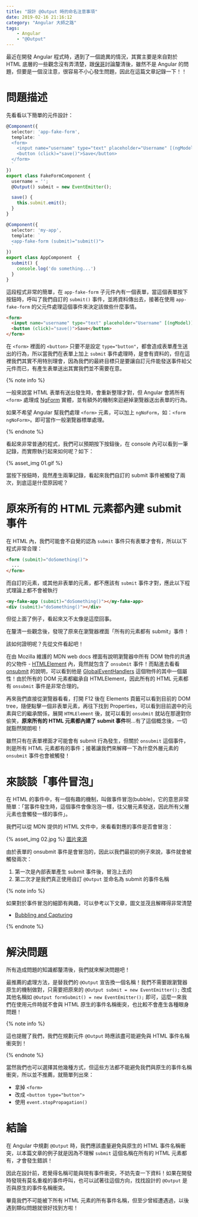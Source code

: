 ```yaml
---
title: "設計 @Output 時的命名注意事項"
date: 2019-02-16 21:16:12
category: "Angular 大師之路"
tags:
	- Angular
	- "@Output"
---
```


最近在開發 Angular 程式時，遇到了一個詭異的情況，其實主要是來自對於 HTML 底層的一些觀念沒有弄清楚，跟[保哥](https://www.facebook.com/will.fans)討論釐清後，雖然不是 Angular 的問題，但要是一個沒注意，很容易不小心發生問題，因此在這篇文章記錄一下！！

<!-- more -->

# 問題描述

先看看以下簡單的元件設計：

```typescript
@Component({
  selector: 'app-fake-form',
  template: `
  <form>
    <input name="username" type="text" placeholder="Username" [(ngModel)]="username" />
    <button (click)="save()">Save</button>
  </form>
  `
})
export class FakeFormComponent {
  username = '';
  @Output() submit = new EventEmitter();

  save() {
    this.submit.emit();
  }
}

@Component({
  selector: 'my-app',
  template: `
  <app-fake-form (submit)="submit()">
  `
})
export class AppComponent  {
  submit() {
    console.log('do something...')
  }
}
```

這段程式非常的簡單，在 `app-fake-form` 子元件內有一個表單，當這個表單按下按鈕時，呼叫了我們自訂的 `submit()` 事件，並將資料傳出去，接著在使用 `app-fake-form` 的父元件處理這個事件來決定該做些什麼事情。

```html
<form>
  <input name="username" type="text" placeholder="Username" [(ngModel)]="username" />
  <button (click)="save()">Save</button>
</form>
```

在 `<form>` 裡面的 `<button>` 只要不是設定 `type="button"`，都會造成表單產生送出的行為，所以當我們在表單上加上 `submit` 事件處理時，是會有資料的，但在這裡我們其實不用特別理會，因為我們的最終目標只是要讓自訂元件能發送事件給父元件而已，有產生表單送出其實我們並不需要在意。

{% note info %}

一般來說當 HTML 表單有送出發生時，會重新整理才對，但 Angular 會將所有 `<form>` 處理成 [NgForm](https://angular.io/api/forms/NgForm) 實體，並有額外的機制來迴避掉瀏覽器送出表單的行為。

如果不希望 Angular 幫我們處理 `<form>` 元素，可以加上 `ngNoForm`，如：`<form ngNoForm>`。即可當作一般瀏覽器標單處理。

{% endnote %}

看起來非常普通的程式，我們可以預期按下按鈕後，在 console 內可以看到一筆記錄，而實際執行起來如何呢？如下：

{% asset_img 01.gif %}

當按下按鈕時，竟然產生兩筆記錄，看起來我們自訂的 submit 事件被觸發了兩次，到底這是什麼原因呢？

# 原來所有的 HTML 元素都內建 submit 事件

在 HTML 內，我們可能會不自覺的認為 `submit` 事件只有表單才會有，所以以下程式非常合理：

```html
<form (submit)="doSomething()">
  ...    
</form>
```

而自訂的元素，或其他非表單的元素，都不應該有 `submit` 事件才對，應此以下程式理論上都不會被執行

```html
<my-fake-app (submit)="doSomething()"></my-fake-app>
<div (submit)="doSomething()"></div>
```

但從上面了例子，看起來又不太像是這麼回事。

在釐清一些觀念後，發現了原來在瀏覽器裡面「所有的元素都有 submit」事件！

該如何證明呢？先從文件看起吧！

在由 Mozilla 維護的 MDN web docs 裡面有說明瀏覽器中所有 DOM 物件的共通的父物件 - [HTMLElement](https://developer.mozilla.org/en-US/docs/Web/API/HTMLElement) 內，竟然就包含了 `onsubmit` 事件！而點進去看看 [onsubmit](https://developer.mozilla.org/en-US/docs/Web/API/GlobalEventHandlers/onsubmit) 的說明，可以看到他是 [GlobalEventHandlers](https://developer.mozilla.org/en-US/docs/Web/API/GlobalEventHandlers) 這個物件的其中一個屬性！由於所有的 DOM 元素都繼承自 HTMLElement，因此所有的 HTML 元素都有 `onsubmit` 事件是非常合理的。

再來我們直接從瀏覽器看看，打開 F12 後在 Elements 頁籤可以看到目前的 DOM tree，隨便點擊一個非表單元素，再往下找到 Properties，可以看到目前選中的元素與它的繼承關係，展開 `HTMLElement` 後，就可以看到 `onsubmit` 就站在那邊對你偷笑，**原來所有的 HTML 元素都內建了 submit 事件**啊...有了這個概念後，一切就豁然開朗啦！

雖然只有在表單裡面才可能會有 submit 行為發生，但關於 `onsubmit` 這個事件，則是所有 HTML 元素都有的事件；接著讓我們來解釋一下為什麼外層元素的 `onsubmit` 事件也會被觸發！

# 來談談「事件冒泡」

在 HTML 的事件中，有一個有趣的機制，叫做事件冒泡(bubble)，它的意思非常簡單：「當事件發生時，這個事件會像泡泡一樣，往父層元素發送，因此所有父層元素也會觸發一樣的事件」。

我們可以從 MDN 提供的 HTML 文件中，來看看對應的事件是否會冒泡：

{% asset_img 02.jpg %}
[圖片來源](https://developer.mozilla.org/en-US/docs/Web/Events/submit#General_info)

由於表單的 onsubmit 事件是會冒泡的，因此以我們最初的例子來說，事件就會被觸發兩次：

1. 第一次是內部表單產生 submit 事件後，冒泡上去的
2. 第二次才是我們真正使用自訂 `@Output` 並命名為 submit 的事件名稱

{% note info %}

如果對於事件冒泡的細節有興趣，可以參考以下文章，圖文並茂且解釋得非常清楚

- [Bubbling and Capturing](https://javascript.info/bubbling-and-capturing)

{% endnote %}

# 解決問題

所有造成問題的知識都釐清後，我們就來解決問題吧！

最推薦的處理方法，是替我們的 `@Output` 宣告換一個名稱！我們不需要跟瀏覽器原生的機制做對，只需要把原來的 `@Output submit = new EventEmitter();` 改成其他名稱如 `@Output formSubmit() = new EventEmitter();` 即可，這麼一來我們在使用元件時就不會與 HTML 原生的事件名稱衝突，也比較不會產生各種眼身問題！

{% note info %}

這也提醒了我們，我們在規劃元件 `@Output` 時應該盡可能避免與 HTML 事件名稱衝突到！

{% endnote %}

當然我們也可以選擇其他幾種方式，但這些方法都不能避免我們與原生的事件名稱衝突，所以並不推薦，就簡單列出來：

- 拿掉 `<form>`
- 改成 `<button type="button">`
- 使用 `event.stopPropagation()`

# 結論

在 Angular 中規劃 `@Output` 時，我們應該盡量避免與原生的 HTML 事件名稱衝突，以本篇文章的例子就是因為不理解 `submit` 這個名稱在所有的 HTML 元素都有，才會發生錯誤！

因此在設計前，若覺得名稱可能與現有事件衝突，不妨先查一下資料！如果在開發時發現有莫名重複的事件呼叫，也可以試著往這個方向，找找設計的 `@Output` 是否與原生的事件名稱衝突。

畢竟我們不可能被下所有 HTML 元素的所有事件名稱，但至少曾經遭遇過，以後遇到類似問題就很好找到方啦！

